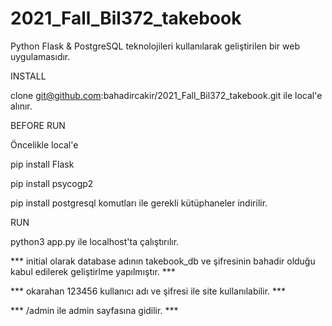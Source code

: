 # 2021_Fall_Bil372_takebook

Python Flask & PostgreSQL teknolojileri kullanılarak geliştirilen bir web uygulamasıdır.

INSTALL

clone git@github.com:bahadircakir/2021_Fall_Bil372_takebook.git ile local'e alınır.

BEFORE RUN

Öncelikle local'e 

pip install Flask

pip install psycogp2

pip install postgresql komutları ile gerekli kütüphaneler indirilir.

RUN

python3 app.py ile localhost'ta çalıştırılır.

*** initial olarak database adının takebook_db ve şifresinin bahadir olduğu kabul edilerek geliştirlme yapılmıştır. ***

*** okarahan 123456  kullanıcı adı ve şifresi ile site kullanılabilir. ***

*** /admin ile admin sayfasına gidilir. ***
